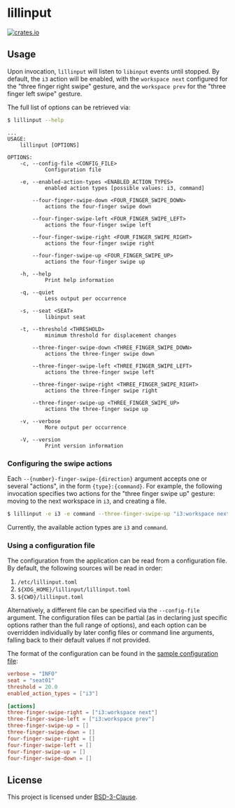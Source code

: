 # lillinput

[![crates.io]](https://crates.io/crates/lillinput-cli)

## Usage

Upon invocation, `lillinput` will listen to `libinput` events until stopped. By
default, the `i3` action will be enabled, with the `workspace next` configured
for the "three finger right swipe" gesture, and the `workspace prev` for the
"three finger left swipe" gesture.

The full list of options can be retrieved via:

```bash
$ lillinput --help
```

```
...
USAGE:
    lillinput [OPTIONS]

OPTIONS:
    -c, --config-file <CONFIG_FILE>
            Configuration file

    -e, --enabled-action-types <ENABLED_ACTION_TYPES>
            enabled action types [possible values: i3, command]

        --four-finger-swipe-down <FOUR_FINGER_SWIPE_DOWN>
            actions the four-finger swipe down

        --four-finger-swipe-left <FOUR_FINGER_SWIPE_LEFT>
            actions the four-finger swipe left

        --four-finger-swipe-right <FOUR_FINGER_SWIPE_RIGHT>
            actions the four-finger swipe right

        --four-finger-swipe-up <FOUR_FINGER_SWIPE_UP>
            actions the four-finger swipe up

    -h, --help
            Print help information

    -q, --quiet
            Less output per occurrence

    -s, --seat <SEAT>
            libinput seat

    -t, --threshold <THRESHOLD>
            minimum threshold for displacement changes

        --three-finger-swipe-down <THREE_FINGER_SWIPE_DOWN>
            actions the three-finger swipe down

        --three-finger-swipe-left <THREE_FINGER_SWIPE_LEFT>
            actions the three-finger swipe left

        --three-finger-swipe-right <THREE_FINGER_SWIPE_RIGHT>
            actions the three-finger swipe right

        --three-finger-swipe-up <THREE_FINGER_SWIPE_UP>
            actions the three-finger swipe up

    -v, --verbose
            More output per occurrence

    -V, --version
            Print version information
```

### Configuring the swipe actions

Each `--{number}-finger-swipe-{direction}` argument accepts one or several
"actions", in the form `{type}:{command}`. For example, the following
invocation specifies two actions for the "three finger swipe up" gesture:
moving to the next workspace in `i3`, and creating a file.

```bash
$ lillinput -e i3 -e command --three-finger-swipe-up "i3:workspace next" --three-finger-swipe-up "command:touch /tmp/myfile"
```

Currently, the available action types are `i3` and `command`.

### Using a configuration file

The configuration from the application can be read from a configuration file.
By default, the following sources will be read in order:

1. `/etc/lillinput.toml`
2. `${XDG_HOME}/lillinput/lillinput.toml`
3. `${CWD}/lillinput.toml`

Alternatively, a different file can be specified via the `--config-file`
argument. The configuration files can be partial (as in declaring just specific
options rather than the full range of options), and each option can be
overridden individually by later config files or command line arguments,
falling back to their default values if not provided.

The format of the configuration can be found in the [sample configuration file]:

```toml
verbose = "INFO"
seat = "seat01"
threshold = 20.0
enabled_action_types = ["i3"]

[actions]
three-finger-swipe-right = ["i3:workspace next"]
three-finger-swipe-left = ["i3:workspace prev"]
three-finger-swipe-up = []
three-finger-swipe-down = []
four-finger-swipe-right = []
four-finger-swipe-left = []
four-finger-swipe-up = []
four-finger-swipe-down = []
```

## License

This project is licensed under [BSD-3-Clause].

[BSD-3-Clause]: ../../LICENSE
[`i3`]: https://i3wm.org/
[`libinput`]: https://www.freedesktop.org/wiki/Software/libinput/
[sample configuration file]: ../../lillinput.toml.sample

[`i3ipc`]: https://github.com/tmerr/i3ipc-rs
[`input`]: https://github.com/Smithay/input.rs

[crates.io]: https://img.shields.io/crates/v/lillinput-cli
